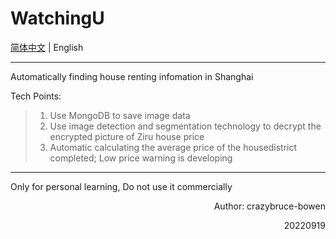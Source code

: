 # WatchingU

[简体中文](README.md) | English

--------  
Automatically finding house renting infomation in Shanghai

Tech Points:
>1. Use MongoDB to save image data
>2. Use image detection and segmentation technology to decrypt the encrypted picture of Ziru house price
>3. Automatic calculating the average price of the housedistrict completed; Low price warning is developing  

--------  

Only for personal learning, Do not use it commercially  

<p align="right"> Author: crazybruce-bowen  
<p align="right"> 20220919  
